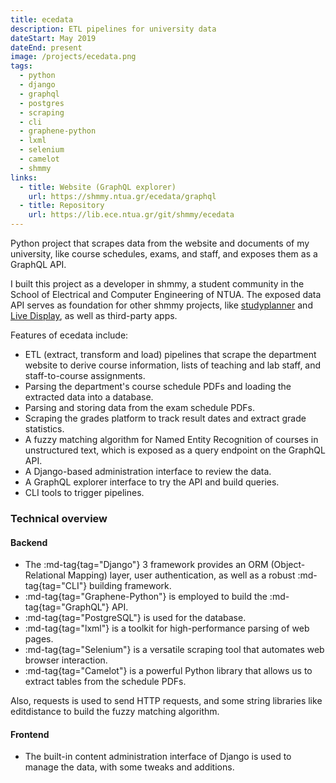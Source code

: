 ```yaml
---
title: ecedata
description: ETL pipelines for university data
dateStart: May 2019
dateEnd: present
image: /projects/ecedata.png
tags:
  - python
  - django
  - graphql
  - postgres
  - scraping
  - cli
  - graphene-python
  - lxml
  - selenium
  - camelot
  - shmmy
links:
  - title: Website (GraphQL explorer)
    url: https://shmmy.ntua.gr/ecedata/graphql
  - title: Repository
    url: https://lib.ece.ntua.gr/git/shmmy/ecedata
---
```


Python project that scrapes data from the website and documents of my university,
like course schedules, exams, and staff, and exposes them as a GraphQL API.

<!--more-->

I built this project as a developer in shmmy, a student community in the School
of Electrical and Computer Engineering of NTUA. The exposed data API serves as
foundation for other shmmy projects, like [studyplanner](./studyplanner.md) and
[Live Display](./shmmy-live-display.md), as well as third-party apps.

Features of ecedata include:
* ETL (extract, transform and load) pipelines that scrape the department website
to derive course information, lists of teaching and lab staff, and
staff-to-course assignments.
* Parsing the department's course schedule PDFs and loading the extracted data
into a database.
* Parsing and storing data from the exam schedule PDFs.
* Scraping the grades platform to track result dates and extract grade
statistics.
* A fuzzy matching algorithm for Named Entity Recognition of courses in
unstructured text, which is exposed as a query endpoint on the GraphQL API.
* A Django-based administration interface to review the data.
* A GraphQL explorer interface to try the API and build queries.
* CLI tools to trigger pipelines.

### Technical overview

#### Backend

* The :md-tag{tag="Django"} 3 framework provides an ORM (Object-Relational Mapping)
layer, user authentication, as well as a robust :md-tag{tag="CLI"} building
framework.
* :md-tag{tag="Graphene-Python"} is employed to build the :md-tag{tag="GraphQL"}
API.
* :md-tag{tag="PostgreSQL"} is used for the database.
* :md-tag{tag="lxml"} is a toolkit for high-performance parsing of web pages.
* :md-tag{tag="Selenium"} is a versatile scraping tool that automates web
browser interaction.
* :md-tag{tag="Camelot"} is a powerful Python library that allows us to extract
tables from the schedule PDFs.

Also, requests is used to send HTTP requests, and some string libraries like
editdistance to build the fuzzy matching algorithm.

#### Frontend

* The built-in content administration interface of Django is used to manage the
data, with some tweaks and additions.
